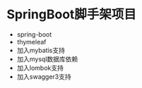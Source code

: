# SpringBoot脚手架项目

- spring-boot
- thymeleaf
- 加入mybatis支持
- 加入mysql数据库依赖
- 加入lombok支持
- 加入swagger3支持

